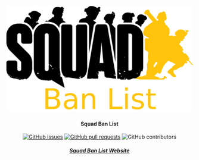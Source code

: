 <div align="center">

<img src="client/src/assets/img/brand/scbl-logo-dark.png" alt="Logo" width="500"/>

#### Squad Ban List

[![GitHub issues](https://img.shields.io/github/issues/CodeWithBryan/Squad-Ban-List.svg?style=flat-square)](https://github.com/CodeWithBryan/Squad-Ban-List/issues)
[![GitHub pull requests](https://img.shields.io/github/issues-pr-raw/CodeWithBryan/Squad-Ban-List.svg?style=flat-square)](https://github.com/CodeWithBryan/Squad-Ban-List/pulls)
![GitHub contributors](https://img.shields.io/github/contributors/CodeWithBryan/Squad-Ban-List.svg?style=flat-square)

##### [Squad Ban List Website](https://squadbanlist.com/)

<br><br>
</div>